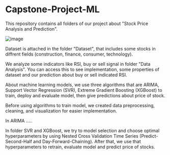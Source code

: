 # Capstone-Project-ML

This repository contains all folders of our project about "Stock Price Analysis and Prediction".

![image](https://github.com/tttruong0812/Capstone-Project-ML/assets/95478230/eb5cb261-5759-4937-a9a5-cff1cba66229)


Dataset is attached in the folder "Dataset", that includes some stocks in diffrent fields (construction, finance, consumer, technology).

We analyze some indicators like RSI, buy or sell signal in folder "Data Analysis". You can access this to see implementation, some properties of dataset and our prediction about buy or sell  indicated RSI.

About machine learning models, we use three algorithms that are ARIMA, Support Vector Regression (SVR), Extreme Gradient Boosting (XGBoost) to train, deploy and evaluate model, then give predictions about price of stock.

Before using algorithms to train model, we created data preprocessing, cleaning, and visualization for easier implementation.

In ARIMA .....

In folder SVR and XGBoost, we try to  model selection and choose optimal hyperparameters by using Nested Cross Validation Time Series (Predict-Second-Half and Day-Forward-Chaining). After that, we use that hyperparameters to retrain, evaluate model and predict price of stocks.
